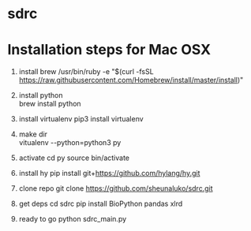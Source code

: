 # sdrc

# Installation steps for Mac OSX
1. install brew 
/usr/bin/ruby -e "$(curl -fsSL https://raw.githubusercontent.com/Homebrew/install/master/install)"

2. install python  
brew install python 

3. install virtualenv 
pip3 install virtualenv 

4. make dir  
vitualenv --python=python3 py 

5. activate 
cd py
source bin/activate 

6. install hy 
pip install git+https://github.com/hylang/hy.git 

7. clone repo 
git clone https://github.com/sheunaluko/sdrc.git

8. get deps
cd sdrc
pip install BioPython pandas xlrd 

9. ready to go 
python sdrc_main.py
